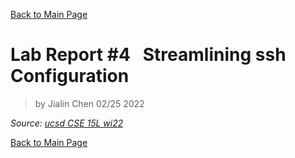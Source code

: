 [Back to Main Page](index.md)

# Lab Report #4 &nbsp; Streamlining ssh Configuration

> by Jialin Chen 02/25 2022



*Source: [ucsd CSE 15L wi22](https://ucsd-cse15l-w22.github.io/week/week8/#week-8-lab-report)*

[Back to Main Page](index.md)